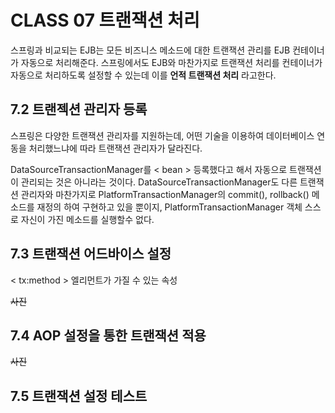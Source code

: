# CLASS 07 트랜잭션 처리

  스프링과 비교되는 EJB는 모든 비즈니스 메소드에 대한 트랜잭션 관리를 EJB 컨테이너가 자동으로 처리해준다. 스프링에서도 EJB와 마찬가지로 트랜잭션 처리를 컨테이너가 자동으로 처리하도록 설정할 수 있는데 이를 **언적 트랜잭션 처리** 라고한다.



## 7.2 트랜젝션 관리자 등록

  스프링은 다양한 트랜잭션 관리자를 지원하는데, 어떤 기술을 이용하여 데이터베이스 연동을 처리했느냐에 따라 트랜잭션 관리자가 달라진다.

  DataSourceTransactionManager를  < bean > 등록했다고 해서 자동으로 트랜잭션이 관리되는 것은 아니라는 것이다. DataSourceTransactionManager도 다른 트랜잭션 관리자와 마찬가지로 PlatformTransactionManager의 commit(), rollback() 메소드를 재정의 하여 구현하고 있을 뿐이지, PlatformTransactionManager 객체 스스로 자신이 가진 메소드를 실행할수 없다.



## 7.3 트랜잭션 어드바이스 설정

  < tx:method > 엘리먼트가 가질 수 있는 속성

~~사진~~



## 7.4 AOP 설정을 통한 트랜잭션 적용

~~사진~~



## 7.5 트랜잭션 설정 테스트



